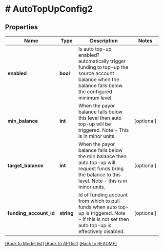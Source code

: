 # # AutoTopUpConfig2

## Properties

Name | Type | Description | Notes
------------ | ------------- | ------------- | -------------
**enabled** | **bool** | Is auto top-up enabled? automatically trigger funding to top-up the source account balance when the balance falls below the configured minimum level. |
**min_balance** | **int** | When the payor balance falls below this level then auto top-up will be triggered. Note - This is in minor units. | [optional]
**target_balance** | **int** | When the payor balance falls below the min balance then auto top-up will request funds bring the balance to this level. Note - this is in minor units. | [optional]
**funding_account_id** | **string** | Id of funding account from which to pull funds when auto top-up is triggered.  Note - if this is not set then auto top-up is effectively disabled. | [optional]

[[Back to Model list]](../../README.md#models) [[Back to API list]](../../README.md#endpoints) [[Back to README]](../../README.md)
